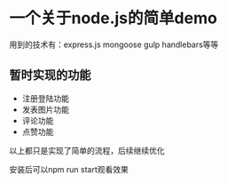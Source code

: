 # 一个关于node.js的简单demo
用到的技术有：express.js  mongoose  gulp  handlebars等等
## 暂时实现的功能
- 注册登陆功能
- 发表图片功能
- 评论功能
- 点赞功能

以上都只是实现了简单的流程，后续继续优化

安装后可以npm run start观看效果